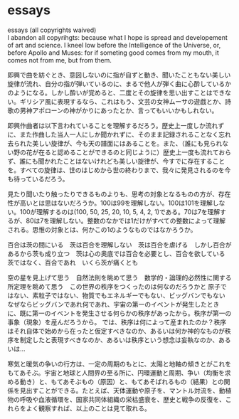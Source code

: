 # essays
essays (all copyrights waived)  
I abandon all copyrihgts: because what I hope is spread and developement of art and science. I kneel low before the Intelligence of the Universe, or, before Apollo and Muses: for if someting good comes from my mouth, it comes not from me, but from them.

即興で曲を紡ぐとき、意図しないのに指が自ずと動き、聞いたこともない美しい旋律が流れ、自分の指が弾いているのに、まるで他人が弾く曲に心酔しているかのようになる。しかし酔いが覚めると、二度とその旋律を思い出すことはできない。ギリシア風に表現するなら、これはもう、文芸の女神ムーサの遊戯とか、詩歌の男神アポローンの神がかりにあったとか、言ってもいいかもしれない。

即興作曲者は以下言われていることを理解するだろう。歴史上一度しか流れずに、また作曲した当人一人にしか聞かれずに、そのまま記録されることなく忘れ去られた美しい旋律が、今も天の譜面にはあることを。また、（誰にも見られない野の花が在ると認めることができるのと同じように）歴史上一度も流れておらず、誰にも聞かれたことはないけれども美しい旋律が、今すでに存在することを。すべての旋律は、世のはじめから世の終わりまで、我々に発見されるのを今も待っているだろう。

見たり聞いたり触ったりできるものよりも、思考の対象となるものの方が、存在性が高いとは思はないだろうか。100は99を理解しない。100は101を理解しない。100が理解するのは(100, 50, 25, 20, 10, 5, 4, 2, 1)である。70は7を理解するが、80は7を理解しない。整数のなかでは1だけがすべての整数によって理解される。思惟の対象とは、何かこの1のようなものではなかろうか。

百合は茨の間にいる　茨は百合を理解しない　茨は百合を虐げる　しかし百合があるから茨も成り立つ　茨は心の奥底では百合を必要とし、百合を欲している　茨ではなく、百合であれ　いくら茨が痛くとも

空の星を見上げて思う　自然法則を眺めて思う　数学的・論理的必然性に関する所定理を眺めて思う　この世界の秩序をつくったのは何なのだろうかと
原子ではない、素粒子ではない、物質でもエネルギーでもない、ビッグバンでもない　なぜならビッグバンであれ何であれ、宇宙の第一のイベントが発生したときに、既に第一のイベントを発生させる何らかの秩序があったから。秩序が第一の事象（現象）を産んだろうから。
では、秩序は何によって産まれたのか？秩序はそれ自体で始めから在ったと仮定すべきなのか、あるいは何か神的なものが秩序を制定したと表現すべきなのか、あるいは秩序という想念は妄執なのか、あるいは…

寒気と暖気の争いの行方は、一定の周期のもとに、太陽と地軸の傾きとがこれをもてあそぶ。宇宙と地球と人間界の至る所に、円環運動と周期、争い（均衡を求める動き）と、もてあそぶもの（原因）と、もてあそばれるもの（結果）との関係を見出すことができる。たとえば、天体運動や原子を、マントル対流を、動植物の呼吸や血液循環を、国家共同体組織の栄枯盛衰を、歴史と戦争の反復を、これらをよく観察すれば、以上のことは見て取れる。


